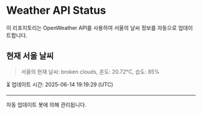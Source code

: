 
# Weather API Status

이 리포지토리는 OpenWeather API를 사용하여 서울의 날씨 정보를 자동으로 업데이트합니다.

## 현재 서울 날씨
> 서울의 현재 날씨: broken clouds, 온도: 20.72°C, 습도: 85%

⏳ 업데이트 시간: 2025-06-14 19:19:29 (UTC)

---
자동 업데이트 봇에 의해 관리됩니다.
